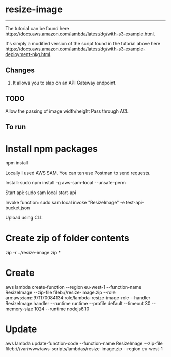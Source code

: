 # resize-image
--------------

The tutorial can be found here https://docs.aws.amazon.com/lambda/latest/dg/with-s3-example.html.

It's simply a modified version of the script found in the tutorial above here https://docs.aws.amazon.com/lambda/latest/dg/with-s3-example-deployment-pkg.html. 

Changes
-------

1. It allows you to slap on an API Gateway endpoint.

TODO
----
Allow the passing of image width/height
Pass through ACL

To run
------

# Install npm packages
npm install

Locally I used AWS SAM. You can ten use Postman to send requests.

Install:
sudo npm install -g aws-sam-local --unsafe-perm

Start api:
sudo sam local start-api

Invoke function:
sudo sam local invoke "ResizeImage" -e test-api-bucket.json

Upload using CLI:
# Create zip of folder contents
zip -r ../resize-image.zip *

# Create
aws lambda create-function --region eu-west-1 --function-name ResizeImage --zip-file fileb://resize-image.zip --role arn:aws:iam::971170084134:role/lambda-resize-image-role --handler ResizeImage.handler --runtime runtime --profile default --timeout 30 --memory-size 1024 --runtime nodejs6.10

# Update 
aws lambda update-function-code --function-name ResizeImage --zip-file fileb:///var/www/aws-scripts/lambdas/resize-image.zip --region eu-west-1
